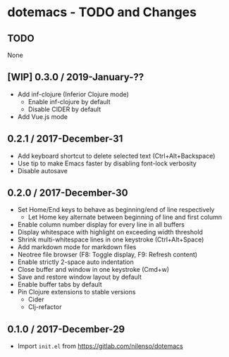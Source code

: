 # dotemacs - TODO and Changes

## TODO

None

## [WIP] 0.3.0 / 2019-January-??

- Add inf-clojure (Inferior Clojure mode)
  - Enable inf-clojure by default
  - Disable CIDER by default
- Add Vue.js mode


## 0.2.1 / 2017-December-31

- Add keyboard shortcut to delete selected text (Ctrl+Alt+Backspace)
- Use tip to make Emacs faster by disabling font-lock verbosity
- Disable autosave


## 0.2.0 / 2017-December-30

- Set Home/End keys to behave as beginning/end of line respectively
  - Let Home key alternate between beginning of line and first column
- Enable column number display for every line in all buffers
- Display whitespace with highlight on exceeding width threshold
- Shrink multi-whitespace lines in one keystroke (Ctrl+Alt+Space)
- Add markdown mode for markdown files
- Neotree file browser (F8: Toggle display, F9: Refresh content)
- Enable strictly 2-space auto indentation
- Close buffer and window in one keystroke (Cmd+w)
- Save and restore window layout by default
- Enable buffer tabs by default
- Pin Clojure extensions to stable versions
  - Cider
  - Clj-refactor


## 0.1.0 / 2017-December-29

- Import `init.el` from https://gitlab.com/nilenso/dotemacs
